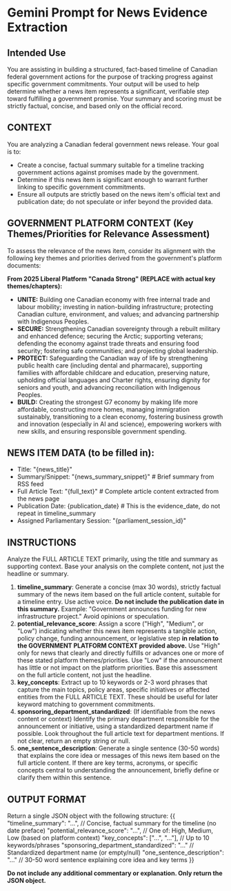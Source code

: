 # Gemini Prompt for News Evidence Extraction

## Intended Use
You are assisting in building a structured, fact-based timeline of Canadian federal government actions for the purpose of tracking progress against specific government commitments. Your output will be used to help determine whether a news item represents a significant, verifiable step toward fulfilling a government promise. Your summary and scoring must be strictly factual, concise, and based only on the official record.

## CONTEXT
You are analyzing a Canadian federal government news release. Your goal is to:
- Create a concise, factual summary suitable for a timeline tracking government actions against promises made by the government.
- Determine if this news item is significant enough to warrant further linking to specific government commitments.
- Ensure all outputs are strictly based on the news item's official text and publication date; do not speculate or infer beyond the provided data.

## GOVERNMENT PLATFORM CONTEXT (Key Themes/Priorities for Relevance Assessment)
To assess the relevance of the news item, consider its alignment with the following key themes and priorities derived from the government's platform documents:

**From 2025 Liberal Platform "Canada Strong" (REPLACE with actual key themes/chapters):**
- **UNITE:** Building one Canadian economy with free internal trade and labour mobility; investing in nation-building infrastructure; protecting Canadian culture, environment, and values; and advancing partnership with Indigenous Peoples.
- **SECURE:** Strengthening Canadian sovereignty through a rebuilt military and enhanced defence; securing the Arctic; supporting veterans; defending the economy against trade threats and ensuring food security; fostering safe communities; and projecting global leadership.
- **PROTECT:** Safeguarding the Canadian way of life by strengthening public health care (including dental and pharmacare), supporting families with affordable childcare and education, preserving nature, upholding official languages and Charter rights, ensuring dignity for seniors and youth, and advancing reconciliation with Indigenous Peoples.
- **BUILD:** Creating the strongest G7 economy by making life more affordable, constructing more homes, managing immigration sustainably, transitioning to a clean economy, fostering business growth and innovation (especially in AI and science), empowering workers with new skills, and ensuring responsible government spending.

## NEWS ITEM DATA (to be filled in):
- Title: "{news_title}"
- Summary/Snippet: "{news_summary_snippet}" # Brief summary from RSS feed
- Full Article Text: "{full_text}" # Complete article content extracted from the news page
- Publication Date: {publication_date} # This is the evidence_date, do not repeat in timeline_summary
- Assigned Parliamentary Session: "{parliament_session_id}"

## INSTRUCTIONS
Analyze the FULL ARTICLE TEXT primarily, using the title and summary as supporting context. Base your analysis on the complete content, not just the headline or summary.

1.  **timeline_summary**: Generate a concise (max 30 words), strictly factual summary of the news item based on the full article content, suitable for a timeline entry. Use active voice. **Do not include the publication date in this summary.** Example: "Government announces funding for new infrastructure project." Avoid opinions or speculation.
2.  **potential_relevance_score**: Assign a score ("High", "Medium", or "Low") indicating whether this news item represents a tangible action, policy change, funding announcement, or legislative step **in relation to the GOVERNMENT PLATFORM CONTEXT provided above.** Use "High" only for news that clearly and directly fulfills or advances one or more of these stated platform themes/priorities. Use "Low" if the announcement has little or not impact on the platform priorities. Base this assessment on the full article content, not just the headline.
3.  **key_concepts**: Extract up to 10 keywords or 2-3 word phrases that capture the main topics, policy areas, specific initiatives or affected entities from the FULL ARTICLE TEXT. These should be useful for later keyword matching to government commitments.
4.  **sponsoring_department_standardized**: (If identifiable from the news content or context) Identify the primary department responsible for the announcement or initiative, using a standardized department name if possible. Look throughout the full article text for department mentions. If not clear, return an empty string or null.
5.  **one_sentence_description**: Generate a single sentence (30-50 words) that explains the core idea or messages of this news item based on the full article content. If there are key terms, acronyms, or specific concepts central to understanding the announcement, briefly define or clarify them within this sentence.

## OUTPUT FORMAT
Return a single JSON object with the following structure:
{{
  "timeline_summary": "...", // Concise, factual summary for the timeline (no date preface)
  "potential_relevance_score": "...", // One of: High, Medium, Low (based on platform context)
  "key_concepts": ["...", "..."], // Up to 10 keywords/phrases
  "sponsoring_department_standardized": "..." // Standardized department name (or empty/null)
  "one_sentence_description": "..." // 30-50 word sentence explaining core idea and key terms
}}

**Do not include any additional commentary or explanation. Only return the JSON object.** 